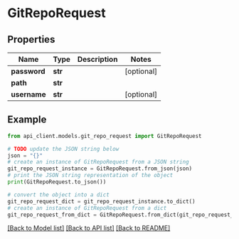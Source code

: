 # GitRepoRequest


## Properties

Name | Type | Description | Notes
------------ | ------------- | ------------- | -------------
**password** | **str** |  | [optional] 
**path** | **str** |  | 
**username** | **str** |  | [optional] 

## Example

```python
from api_client.models.git_repo_request import GitRepoRequest

# TODO update the JSON string below
json = "{}"
# create an instance of GitRepoRequest from a JSON string
git_repo_request_instance = GitRepoRequest.from_json(json)
# print the JSON string representation of the object
print(GitRepoRequest.to_json())

# convert the object into a dict
git_repo_request_dict = git_repo_request_instance.to_dict()
# create an instance of GitRepoRequest from a dict
git_repo_request_from_dict = GitRepoRequest.from_dict(git_repo_request_dict)
```
[[Back to Model list]](../README.md#documentation-for-models) [[Back to API list]](../README.md#documentation-for-api-endpoints) [[Back to README]](../README.md)


